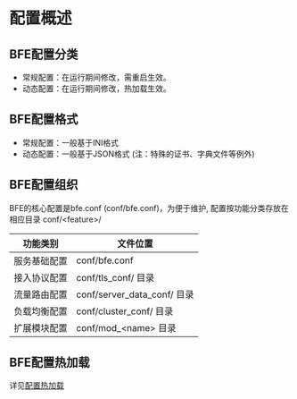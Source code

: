 # 配置概述

## BFE配置分类
- 常规配置：在运行期间修改，需重启生效。
- 动态配置：在运行期间修改，热加载生效。

## BFE配置格式
- 常规配置：一般基于INI格式
- 动态配置：一般基于JSON格式 (注：特殊的证书、字典文件等例外)

## BFE配置组织
BFE的核心配置是bfe.conf (conf/bfe.conf)，为便于维护, 配置按功能分类存放在相应目录 conf/&#60;feature&#62;/ 

| 功能类别     | 文件位置 |
| ------------ | -------- |
| 服务基础配置 | conf/bfe.conf |
| 接入协议配置 | conf/tls_conf/ 目录 | 
| 流量路由配置 | conf/server_data_conf/ 目录 |
| 负载均衡配置 | conf/cluster_conf/ 目录 |
| 扩展模块配置 | conf/mod_&#60;name&#62; 目录 |

## BFE配置热加载
详见[配置热加载](operation/reload.md)


